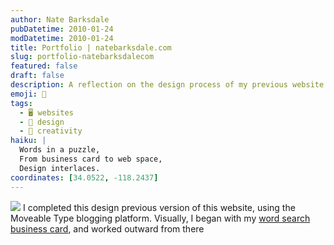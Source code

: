 ```yaml
---
author: Nate Barksdale
pubDatetime: 2010-01-24
modDatetime: 2010-01-24
title: Portfolio | natebarksdale.com
slug: portfolio-natebarksdalecom
featured: false
draft: false
description: A reflection on the design process of my previous website version, inspired by my word search business card and utilizing the Moveable Type platform.
emoji: 🧩
tags:
  - 🖥️ websites
  - 🎨 design
  - 🧠 creativity
haiku: |
  Words in a puzzle,  
  From business card to web space,  
  Design interlaces.
coordinates: [34.0522, -118.2437]
---
```


![](https://www.natebarksdale.com/wp-content/uploads/portfolio/clip_wordsearch.jpg) I completed this design previous version of this website, using the Moveable Type blogging platform. Visually, I began with my [word search business card](https://www.natebarksdale.com/n/258), and worked outward from there
